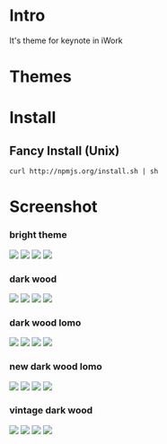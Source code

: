 # Intro
It's theme for keynote in iWork

# Themes

# Install

## Fancy Install (Unix)
```
curl http://npmjs.org/install.sh | sh
```

# Screenshot

### bright theme
![](https://github.com/rhiokim/keynote-themes/blob/devel/screenshot/bright/bright.001.png?raw=true) 
![](https://github.com/rhiokim/keynote-themes/blob/devel/screenshot/bright/bright.002.png?raw=true) 
![](https://github.com/rhiokim/keynote-themes/blob/devel/screenshot/bright/bright.003.png?raw=true) 
![](https://github.com/rhiokim/keynote-themes/blob/devel/screenshot/bright/bright.004.png?raw=true) 

### dark wood
![](https://github.com/rhiokim/keynote-themes/blob/devel/screenshot/dark-wood/dark-wood.001.png?raw=true) 
![](https://github.com/rhiokim/keynote-themes/blob/devel/screenshot/dark-wood/dark-wood.002.png?raw=true) 
![](https://github.com/rhiokim/keynote-themes/blob/devel/screenshot/dark-wood/dark-wood.003.png?raw=true) 
![](https://github.com/rhiokim/keynote-themes/blob/devel/screenshot/dark-wood/dark-wood.004.png?raw=true)

### dark wood lomo
![](https://github.com/rhiokim/keynote-themes/blob/devel/screenshot/dark-wood-lomo/dark-wood-lomo.001.png?raw=true) 
![](https://github.com/rhiokim/keynote-themes/blob/devel/screenshot/dark-wood-lomo/dark-wood-lomo.002.png?raw=true) 
![](https://github.com/rhiokim/keynote-themes/blob/devel/screenshot/dark-wood-lomo/dark-wood-lomo.003.png?raw=true) 
![](https://github.com/rhiokim/keynote-themes/blob/devel/screenshot/dark-wood-lomo/dark-wood-lomo.004.png?raw=true)

### new dark wood lomo
![](https://github.com/rhiokim/keynote-themes/blob/devel/screenshot/dark-wood-lomo-new/dark-wood-lomo-new.001.png?raw=true) 
![](https://github.com/rhiokim/keynote-themes/blob/devel/screenshot/dark-wood-lomo-new/dark-wood-lomo-new.002.png?raw=true) 
![](https://github.com/rhiokim/keynote-themes/blob/devel/screenshot/dark-wood-lomo-new/dark-wood-lomo-new.003.png?raw=true) 
![](https://github.com/rhiokim/keynote-themes/blob/devel/screenshot/dark-wood-lomo-new/dark-wood-lomo-new.004.png?raw=true)

### vintage dark wood
![](https://github.com/rhiokim/keynote-themes/blob/devel/screenshot/dark-wood-vintage/dark-wood-vintage.001.png?raw=true) 
![](https://github.com/rhiokim/keynote-themes/blob/devel/screenshot/dark-wood-vintage/dark-wood-vintage.002.png?raw=true) 
![](https://github.com/rhiokim/keynote-themes/blob/devel/screenshot/dark-wood-vintage/dark-wood-vintage.003.png?raw=true) 
![](https://github.com/rhiokim/keynote-themes/blob/devel/screenshot/dark-wood-vintage/dark-wood-vintage.004.png?raw=true)
